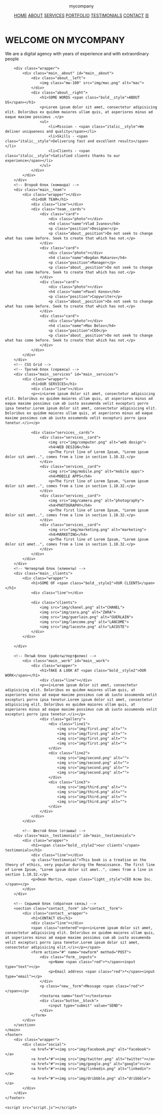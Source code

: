 <!DOCTYPE html>
<html lang="en">
<head>
    <meta charset="UTF-8">
    <meta name="viewport" content="width=device-width, initial-scale=1.0">
    <title>MyCompany</title>
    <link rel="stylesheet" href="style.css">
    <link href="https://fonts.googleapis.com/css2?family=Open+Sans:ital,wght@0,300;0,400;0,600;0,700;0,800;1,400&display=swap" rel="stylesheet">
</head>
<body>
    <!-- Хэдер -->
    <header id="header">
        <div class="header__logo"><p>mycompany</p></div>
        <nav>
            <div class="topnav" id="myTopnav">
                <a href="#header">HOME</a>
                <a href="#main__about">ABOUT</a>
                <a href="#main__services">SERVICES</a>
                <a href="#main__work">PORTFOLIO</a>
                <a href="#main__testimonials">TESTIMONIALS</a>
                <a href="#contact__form">CONTACT</a>
                <a href="#" id="menu" class="icon">&#9776;</a>
            </div>
        </nav>
    </header>
    <main>
        <!-- Первый блок (приветствие) -->
        <div class="main__welcome">
            <h1>WELCOME ON <span class="mycompany">MYCOMPANY</span></h1>
            <p>We are a digital agency with <span class="bold__style"> years of experience</span> and with <span class="bold__style">extraordinary people</span></p>
        </div>

        <div class="wrapper">
            <div class="main__about" id="main__about">
                <div class="about__left">
                    <img class="mw-100" src="img/mac.png" alt="mac">
                </div>
                <div class="about__right">
                    <h1>SOME WORDS <span class="bold__style">ABOUT US</span></h1>
                    <p>Lorem ipsum dolor sit amet, consectetur adipisicing elit. Doloribus ex quidem maiores ullam quis, at asperiores minus ad eaque maxime possimus .</p>
                    <ul>
                        <li>Mission - <span class="italic__style">We deliver uniqueness and quality</span></li>
                        <li>Skills - <span class="italic__style">Delivering fast and excellent results</span></li>
                        <li>Clients - <span class="italic__style">Satisfied clients thanks to our experience</span></li>
                    </ul>
                </div>
            </div>
        </div>
        <!-- Второй блок (команда) -->
        <div class="main__team">
            <div class="wrapper"></div>
                <h1>OUR TEAM</h1>
                <div class="line"></div>
                <div class="team__cards">
                    <div class="card">
                        <div class="photo"></div>
                        <h4 class="name">Vlad Ivanov</h4>
                        <p class="position">Designer</p>
                        <p class="about__position">Do not seek to change what has come before. Seek to create that which has not.</p>
                    </div>
                    <div class="card">
                        <div class="photo"></div>
                        <h4 class="name">Bogdan Makarov</h4>
                        <p class="position">Manager</p>
                        <p class="about__position">Do not seek to change what has come before. Seek to create that which has not.</p>
                    </div>
                    <div class="card">
                        <div class="photo"></div>
                        <h4 class="name">Pavel Konov</h4>
                        <p class="position">Copywriter</p>
                        <p class="about__position">Do not seek to change what has come before. Seek to create that which has not.</p>
                    </div>
                    <div class="card">
                        <div class="photo"></div>
                        <h4 class="name">Max Belov</h4>
                        <p class="position">CEO</p>
                        <p class="about__position">Do not seek to change what has come before. Seek to create that which has not.</p>
                    </div>
                </div>
            </div>
        </div>
        <!-- CSS Grid -->
        <!-- Третий блок (сервисы) -->
        <div class="main__services" id="main__services">
            <div class="wrapper">
                <h1>OUR SERVICES</h1>
                <div class="line"></div>
                <p><i>Lorem ipsum dolor sit amet, consectetur adipisicing elit. Doloribus ex quidem maiores ullam quis, at asperiores minus ad eaque maxime possimus cum ab iusto assumenda velit excepturi porro ipsa tenetur.Lorem ipsum dolor sit amet, consectetur adipisicing elit. Doloribus ex quidem maiores ullam quis, at asperiores minus ad eaque maxime possimus cum ab iusto assumenda velit excepturi porro ipsa tenetur.</i></p>

                <div class="services__cards">
                    <div class="services__card">
                        <img src="img/computer.png" alt="web design">
                        <h4>WEB DESIGN</h4>
                        <p>The first line of Lorem Ipsum, "Lorem ipsum dolor sit amet..", comes from a line in section 1.10.32.</p>
                    </div>
                    <div class="services__card">
                        <img src="img/mobile.png" alt="mobile apps">
                        <h4>MOBILE APPS</h4>
                        <p>The first line of Lorem Ipsum, "Lorem ipsum dolor sit amet..", comes from a line in section 1.10.32.</p>
                    </div>
                    <div class="services__card">
                        <img src="img/camera.png" alt="photography">
                        <h4>PHOTOGRAPHY</h4>
                        <p>The first line of Lorem Ipsum, "Lorem ipsum dolor sit amet..", comes from a line in section 1.10.32.</p>
                    </div>
                    <div class="services__card">
                        <img src="img/marketing.png" alt="marketing">
                        <h4>MARKETING</h4>
                        <p>The first line of Lorem Ipsum, "Lorem ipsum dolor sit amet..", comes from a line in section 1.10.32.</p>
                    </div>
                </div>
            </div>
        </div>
        <!-- Четвертый блок (клиенты) -->
        <div class="main__clients">
            <div class="wrapper">
                <h1>SOME OF <span class="bold__style2">OUR CLIENTS</span></h1>
                <div class="line"></div>

                <div class="clients">
                    <img src="img/chanel.png" alt="CHANEL">
                    <img src="img/zara.png" alt="ZARA">
                    <img src="img/guerlain.png" alt="GUERLAIN">
                    <img src="img/lancome.png" alt="LANCOME">
                    <img src="img/lacoste.png" alt="LACOSTE">
                </div>
            </div>
            
        </div>

        <!-- Пятый блок (работы/портфолио) -->
            <div class="main__work" id="main__work">
                <div class="wrapper">
                    <h1>TAKE A LOOK AT <span class="bold__style2">OUR WORK</span></h1>
                    <div class="line"></div>
                    <p><i>Lorem ipsum dolor sit amet, consectetur adipisicing elit. Doloribus ex quidem maiores ullam quis, at asperiores minus ad eaque maxime possimus cum ab iusto assumenda velit excepturi porro ipsa tenetur.Lorem ipsum dolor sit amet, consectetur adipisicing elit. Doloribus ex quidem maiores ullam quis, at asperiores minus ad eaque maxime possimus cum ab iusto assumenda velit excepturi porro ipsa tenetur.</i></p>
                    <div class="gallery">
                        <div class="line1">
                            <img src="img/first.png" alt="">
                            <img src="img/first.png" alt="">
                            <img src="img/first.png" alt="">
                            <img src="img/first.png" alt="">
                        </div>
                        <div class="line2">
                            <img src="img/second.png" alt="">
                            <img src="img/second.png" alt="">
                            <img src="img/second.png" alt="">
                            <img src="img/second.png" alt="">
                        </div>
                        <div class="line3">
                            <img src="img/third.png" alt="">
                            <img src="img/third.png" alt="">
                            <img src="img/third.png" alt="">
                            <img src="img/third.png" alt="">
                        </div>
                    </div>
                </div>
            </div>
        
            <!-- Шестой блок (отзывы) -->
        <div class="main__testimonials" id="main__testimonials">
            <div class="wrapper">
                <h1><span class="bold__style2">our clients’</span> testimonials</h1>
                <div class="line"></div>
                <p class="testimonial">This book is a treatise on the theory of ethics, very popular during the Renaissance. The first line of Lorem Ipsum, "Lorem ipsum dolor sit amet..", comes from a line in section 1.10.32.</p>
                <p>Dean Martin, <span class="light__style">CEO Acme Inc.</span></p>
            </div>
        </div>

        <!-- Седьмой блок (обратная связь) -->
        <section class="contact__form" id="contact__form">
            <div class="contact__wrapper">
                <h1>CONTACT US</h1>
                <div class="line"></div>
                <span class="centered"><p><i>Lorem ipsum dolor sit amet, consectetur adipisicing elit. Doloribus ex quidem maiores ullam quis, at asperiores minus ad eaque maxime possimus cum ab iusto assumenda velit excepturi porro ipsa tenetur.Lorem ipsum dolor sit amet, consectetur adipisicing elit.</i></p></span>
                <form action="#" name="newform" method="POST">
                    <div class="form__inputs">
                        <p>Name <span class="red">*</span><input type="text"></p>
                        <p>Email address <span class="red">*</span><input type="email"></p>
                    </div>
                    <p class="new__form">Message <span class="red">*</span></p>
                    <textarea name="text"></textarea>
                    <div class="button__block">
                        <input type="submit" value="SEND">
                    </div>
                </form>
            </div>
        </section>
    </main>
    <footer>
        <div class="wrapper">
            <div class="social">
                <a href="#"><img src="img/facebook.png" alt="facebook"></a>
                <a href="#"><img src="img/twitter.png" alt="twitter"></a>
                <a href="#"><img src="img/google.png" alt="google"></a>
                <a href="#"><img src="img/linkedin.png" alt="linkedin"></a>
                <a href="#"><img src="img/dribbble.png" alt="dribbble"></a>
            </div> 
        </div>
    </footer>

    <script src="script.js"></script>
</body>
</html>
